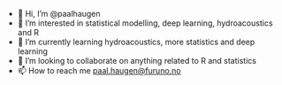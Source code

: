 - 👋 Hi, I’m @paalhaugen
- 👀 I’m interested in statistical modelling, deep learning, hydroacoustics and R
- 🌱 I’m currently learning hydroacoustics, more statistics and deep learning
- 💞️ I’m looking to collaborate on anything related to R and statistics
- 📫 How to reach me paal.haugen@furuno.no
<!---
paalhaugen/paalhaugen is a ✨ special ✨ repository because its `README.md` (this file) appears on your GitHub profile.
You can click the Preview link to take a look at your changes.
--->
